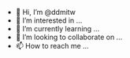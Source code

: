- 👋 Hi, I’m @ddmitw
- 👀 I’m interested in ...
- 🌱 I’m currently learning ...
- 💞️ I’m looking to collaborate on ...
- 📫 How to reach me ...

<!---
ddmitw/ddmitw is a ✨ special ✨ repository because its `README.md` (this file) appears on your GitHub profile.
You can click the Preview link to take a look at your changes.
--->
